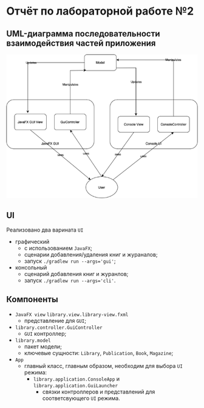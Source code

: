 # Отчёт по лабораторной работе №2
## UML-диаграмма последовательности взаимодействия частей приложения

![library-uml](./img/library-uml.png)

## UI
Реализовано два варината `UI`
 - графический
   - с использованием `JavaFX`;
   - сценарии добавления/удаления книг и жураналов;
   - запуск `./gradlew run --args='gui'`;
 - консольный
   - сценарий добавления книг и журанлов;
   - запуск `./gradlew run --args='cli'`.

## Компоненты

 - `JavaFX view` `library.view.library-view.fxml`
   - представление для `GUI`;
 - `library.controller.GuiController`
   - `GUI` контроллер;
 - `library.model`
   - пакет модели;
   - ключевые сущности: `Library`, `Publication`, `Book`, `Magazine`;
 - `App`
   - главный класс, главным образом, необходим для выбора `UI` режима:
     - `library.application.ConsoleApp` и `library.application.GuiLauncher`
       - связки контроллеров и представлений для соответсвующего `UI` режима.